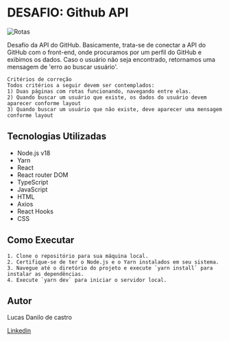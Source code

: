 # DESAFIO: Github API

![Rotas](https://i.postimg.cc/7LPXG3X6/2024-03-2117-34-35-ezgif-com-video-to-gif-converter.gif)


Desafio da API do GitHub. Basicamente, trata-se de conectar a API do GitHub com o front-end,
onde procuramos por um perfil do GitHub e exibimos os dados. Caso o usuário não seja encontrado,
 retornamos uma mensagem de 'erro ao buscar usuário'.

```
Critérios de correção
Todos critérios a seguir devem ser contemplados:
1) Duas páginas com rotas funcionando, navegando entre elas.
2) Quando buscar um usuário que existe, os dados do usuário devem aparecer conforme layout
3) Quando buscar um usuário que não existe, deve aparecer uma mensagem conforme layout
```

## Tecnologias Utilizadas

- Node.js v18
- Yarn
- React
- React router DOM
- TypeScript
- JavaScript
- HTML
- Axios
- React Hooks
- CSS

## Como Executar
```
1. Clone o repositório para sua máquina local.
2. Certifique-se de ter o Node.js e o Yarn instalados em seu sistema.
3. Navegue até o diretório do projeto e execute `yarn install` para instalar as dependências.
4. Execute `yarn dev` para iniciar o servidor local.

```
## Autor

Lucas Danilo de castro

[Linkedin](https://www.linkedin.com/in/lucasdanilox/)
